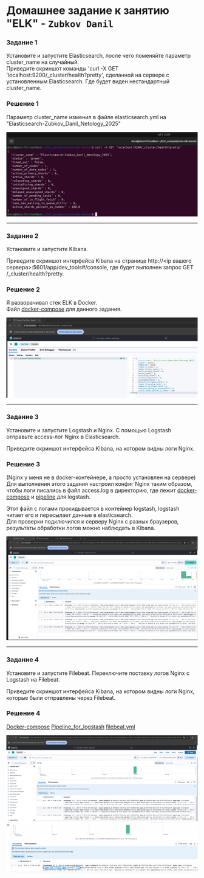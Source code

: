 # Домашнее задание к занятию "ELK" - `Zubkov Danil`

### Задание 1
Установите и запустите Elasticsearch, после чего поменяйте параметр cluster_name на случайный.<br>
Приведите скриншот команды 'curl -X GET 'localhost:9200/_cluster/health?pretty', сделанной на сервере с установленным Elasticsearch. Где будет виден нестандартный cluster_name.

### Решение 1

Параметр cluster_name изменил в файле elasticsearch.yml на "Elasticsearch-Zubkov_Danil_Netology_2025"

![Elastic_terminal](https://github.com/DoctorZub/netology_homeworks/blob/main/img/elk_terminal.png)

---

### Задание 2
Установите и запустите Kibana.

Приведите скриншот интерфейса Kibana на странице http://<ip вашего сервера>:5601/app/dev_tools#/console, где будет выполнен запрос GET /_cluster/health?pretty.

### Решение 2

Я разворачивал стек ELK в Docker.<br>
Файл [docker-compose](https://github.com/DoctorZub/netology_homeworks/blob/main/ELK/docker-compose.yml) для данного задания.

![Kibana](https://github.com/DoctorZub/netology_homeworks/blob/main/img/elk_kibana.png)

---

### Задание 3
Установите и запустите Logstash и Nginx. С помощью Logstash отправьте access-лог Nginx в Elasticsearch.

Приведите скриншот интерфейса Kibana, на котором видны логи Nginx.

### Решение 3

(Nginx у меня не в docker-контейнере, а просто установлен на сервере)<br>
Для выполнения этого задания настроил конфиг Nginx таким образом, чтобы логи писались в файл access.log в директорию, где лежит [docker-compose](https://github.com/DoctorZub/netology_homeworks/blob/main/ELK/docker-compose-nginx.yml) и [pipeline](https://github.com/DoctorZub/netology_homeworks/blob/main/ELK/configs/logstash/pipelines/logs_nginx.conf) для logstash.

Этот файл с логами прокидывается в контейнер logstash, logstash читает его и пересылает данные в elasticsearch.<br>
Для проверки подключился к серверу Nginx с разных браузеров, результаты обработки логов можно наблюдать в Kibana.

![Nginx_kibana](https://github.com/DoctorZub/netology_homeworks/blob/main/img/elk_ngnix_logs.png)

---

### Задание 4
Установите и запустите Filebeat. Переключите поставку логов Nginx с Logstash на Filebeat.

Приведите скриншот интерфейса Kibana, на котором видны логи Nginx, которые были отправлены через Filebeat.

### Решение 4

[Docker-compose](https://github.com/DoctorZub/netology_homeworks/blob/main/ELK/docker-compose_fb.yml)
[Pipeline_for_logstash](https://github.com/DoctorZub/netology_homeworks/blob/main/ELK/configs/logstash/pipelines/beat_nginx.conf)
[filebeat.yml](https://github.com/DoctorZub/netology_homeworks/blob/main/ELK/configs/filebeat/filebeat.yml)

![Nginx_kibana_fb](https://github.com/DoctorZub/netology_homeworks/blob/main/img/elk_ngnix_logs_fb.png)
![Nginx_kibana_fb_close](https://github.com/DoctorZub/netology_homeworks/blob/main/img/elk_ngnix_logs_fb_close.png)
